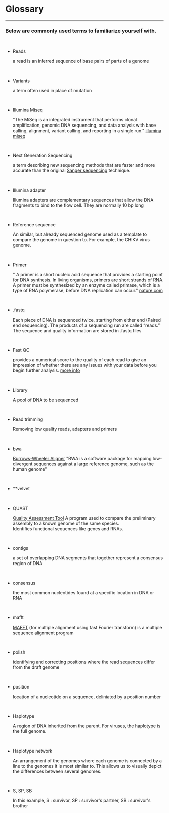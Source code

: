 
# Glossary

---

### Below are commonly used terms to familiarize yourself with.


      
&nbsp;
  

  
- Reads
  
  a read is an inferred sequence of base pairs of parts of a genome
  

&nbsp;

- Variants
  
   a term often used in place of mutation


&nbsp;

- Illumina Miseq

   "The MiSeq is an integrated instrument that performs clonal amplification, genomic DNA sequencing, and data analysis with base calling, alignment, variant calling, and reporting in a single run."
   [illumina miseq](https://www.illumina.com/systems/sequencing-platforms/miseq.html)
   
 &nbsp; 
 
- Next Generation Sequencing

    a term describing new sequencing methods that are faster and more accurate than the original [Sanger sequencing](https://www.sigmaaldrich.com/technical-documents/articles/biology/sanger-sequencing.html#:~:text=Sanger%20sequencing%2C%20also%20known%20as,the%20name%20the%20Sanger%20Sequence.) technique.
    
 &nbsp;   
 
- Illumina adapter

    Illumina adapters are complementary sequences that allow the DNA fragments to bind to the flow cell. They are normally 10 bp long
    
&nbsp;

- Reference sequence
  
    An similar, but already sequenced genome used as a template to compare the genome in question to.
    For example, the CHIKV virus genome.
    
 &nbsp; 
 
- Primer
    
    " A primer is a short nucleic acid sequence that provides a starting point for DNA synthesis. In living organisms, primers are short strands of RNA. A primer must be              synthesized by an enzyme called primase, which is a type of RNA polymerase, before DNA replication can occur."
     [nature.com](https://www.nature.com/scitable/definition/primer-305/)
     
&nbsp;

- .fastq

    Each piece of DNA is sequenced twice, starting from either end (Paired end sequencing). The products of a sequencing run are called “reads.” The sequence and quality information are stored in .fastq files

&nbsp;

- Fast QC
  
    provides a numerical score to the quality of each read to give an impression of whether there are any issues with your data before you begin further analysis.
    [more info](https://datacarpentry.org/2015-08-24-ISU/lessons/06-readQC.html)
    
&nbsp;    

- Library
    
    A pool of DNA to be sequenced
    
&nbsp;    

- Read trimming

    Removing low quality reads, adapters and primers
    
&nbsp;

- bwa
    
   [Burrows-Wheeler Aligner](http://bio-bwa.sourceforge.net/)
   "BWA is a software package for mapping low-divergent sequences against a large reference genome,     such as the human genome"
   
&nbsp;    

- **velvet

&nbsp;

- QUAST

  [Quality Assessment Tool](http://bioinf.spbau.ru/quast)
  A program used to compare the preliminary assembly to a known genome of the same species.           
  Identifies functional sequences like genes and RNAs.
  
 &nbsp; 
 
- contigs

  a set of overlapping DNA segments that together represent a consensus region of DNA
  
 &nbsp; 
 
- consensus
  
     the most common nucleotides found at a specific location in DNA or RNA
 
&nbsp;

- mafft
    
  [MAFFT](https://mafft.cbrc.jp/alignment/software/) (for multiple alignment using fast Fourier       transform) is a multiple sequence alignment program
  
&nbsp;  

- polish
 
    identifying and correcting positions where the read sequences differ from the draft genome
    
&nbsp;    

- position
     
     location of a nucleotide on a sequence, deliniated by a position number
   
&nbsp; 

- Haplotype

     A region of DNA inherited from the parent. For viruses, the haplotype is the full genome.
  
&nbsp; 

- Haplotype network
 
   An arrangement of the genomes where each genome is connected by a line to the genomes it is most    similar to. This allows us to visually depict the differences between several genomes.
   
&nbsp;

- S, SP, SB
   
   In this example, S : survivor, SP : survivor's partner, SB : survivor's brother
